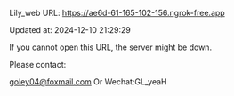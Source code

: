 Lily_web URL: https://ae6d-61-165-102-156.ngrok-free.app

Updated at: 2024-12-10 21:29:29

If you cannot open this URL, the server might be down.

Please contact: 

goley04@foxmail.com Or Wechat:GL_yeaH